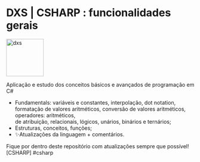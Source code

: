 # DXS | CSHARP : funcionalidades gerais
<img src="https://dataxstudios.com.br/assets/images/logo_DXS_400_190.png" alt="dxs" width="100"/> 

Aplicação e estudo dos conceitos básicos e avançados de programação em C#

- Fundamentals: variáveis e constantes, interpolação, dot notation,<br>
 formatação de valores aritméticos, conversão de valores aritméticos, operadores: aritméticos,<br>
  de atribuição, relacionais, lógicos, unários, binários e ternários;
- Estruturas, conceitos, funções;
- ✨Atualizações da linguagem + comentários.

Fique por dentro deste repositório com atualizações sempre que possível!<br>[CSHARP] #csharp

